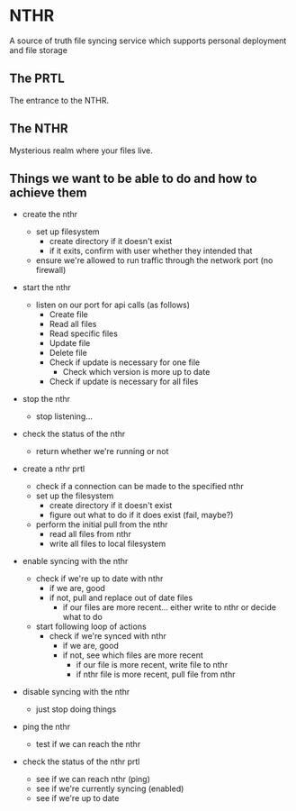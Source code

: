 # NTHR

A source of truth file syncing service which supports personal deployment and file storage

## The PRTL

The entrance to the NTHR.

## The NTHR

Mysterious realm where your files live.

## Things we want to be able to do and how to achieve them

- create the nthr
    - set up filesystem
        - create directory if it doesn't exist
        - if it exits, confirm with user whether they intended that
    - ensure we're allowed to run traffic through the network port (no firewall)
- start the nthr
    - listen on our port for api calls (as follows)
        - Create file
        - Read all files
        - Read specific files
        - Update file
        - Delete file
        - Check if update is necessary for one file
            - Check which version is more up to date
        - Check if update is necessary for all files
- stop the nthr
    - stop listening...
- check the status of the nthr
    - return whether we're running or not

- create a nthr prtl
    - check if a connection can be made to the specified nthr
    - set up the filesystem
        - create directory if it doesn't exist
        - figure out what to do if it does exist (fail, maybe?)
    - perform the initial pull from the nthr
        - read all files from nthr
        - write all files to local filesystem
- enable syncing with the nthr
    - check if we're up to date with nthr
        - if we are, good
        - if not, pull and replace out of date files
            - if our files are more recent... either write to nthr or decide what to do
    - start following loop of actions
        - check if we're synced with nthr
            - if we are, good
            - if not, see which files are more recent
                - if our file is more recent, write file to nthr
                - if nthr file is more recent, pull file from nthr
- disable syncing with the nthr
    - just stop doing things
- ping the nthr
    - test if we can reach the nthr
- check the status of the nthr prtl
    - see if we can reach nthr (ping)
    - see if we're currently syncing (enabled)
    - see if we're up to date

